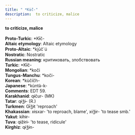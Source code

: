 ```yaml
---
title: " *Kɨ̄č-"
description:  to criticize, malice
---
```

<strong> to criticize, malice</strong><br><br>
<strong>Proto-Turkic</strong>:  *Kɨ̄č-<br>
<strong>Altaic etymology</strong>:  Altaic etymology<br>
<strong> Proto-Altaic</strong>:  *ki̯ūč`ú<br>
<strong>Nostratic</strong>:  Nostratic<br>
<strong>Russian meaning</strong>:  критиковать, злобствовать<br>
<strong>Turkic</strong>:  *Kɨ̄č-<br>
<strong>Mongolian</strong>:  *koči<br>
<strong>Tungus-Manchu</strong>:  *koči-<br>
<strong>Korean</strong>:  *kùčíčh-<br>
<strong>Japanese</strong>:  *kùntǝ̀-k-<br>
<strong>Comments</strong>:  EDT 59.<br>
<strong>Karakhanid</strong>:  qɨčur- (MK)<br>
<strong>Tatar</strong>:  qɨǯɨ- (R.)<br>
<strong>Turkmen</strong>:  Gɨ̄ǯɨt 'reproach'<br>
<strong>Khakassian</strong>:  xɨsxar- 'to reproach, blame', xɨǯɨr- 'to tease smb.'<br>
<strong>Yakut</strong>:  kɨ̄hɨr-<br>
<strong>Tuva</strong>:  qɨžɨrɨ- 'to tease, ridicule'<br>
<strong>Kirghiz</strong>:  qɨǯɨn-<br>



